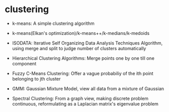 # clustering

- k-means: A simple clustering algorithm

- k-means(Elkan's optimization)/k-means++/k-medians/k-medoids
  
- ISODATA: Iterative Self Organizing Data Analysis Techniques Algorithm, using merge and split to judge number of clusters automatically
  
- Hierarchical Clustering Algorithms: Merge points one by one till one component

- Fuzzy C-Means Clustering: Offer a vague probabiliy of the ith point belonging to jth cluster

- GMM: Gaussian Mixture Model, view all data from a mixture of Gaussian

- Spectral Clustering: From a graph view, making discrete problem continuous, reformulating as a Laplacian matrix's eigenvalue problem 